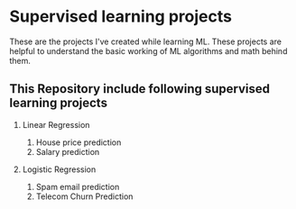 # Supervised learning projects
 These are the projects I've created while learning ML.
 These projects are helpful to understand the basic working of ML algorithms and math behind them.


## This Repository include following supervised learning projects

  1. Linear Regression
      1. House price prediction
      2. Salary prediction

  2. Logistic Regression
      1. Spam email prediction
      2. Telecom Churn Prediction